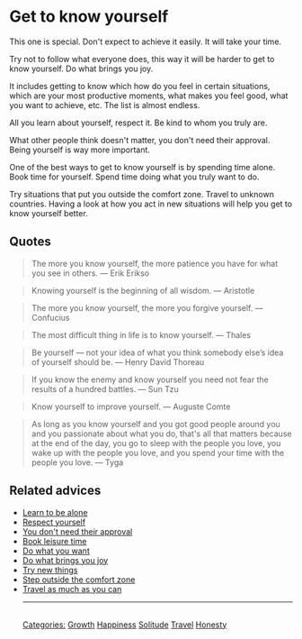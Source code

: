 # Get to know yourself

This one is special. Don't expect to achieve it easily. It will take your time.

Try not to follow what everyone does, this way it will be harder to get to know yourself. Do what brings you joy.

It includes getting to know which how do you feel in certain situations, which are your most productive moments, what makes you feel good, what you want to achieve, etc. The list is almost endless.

All you learn about yourself, respect it. Be kind to whom you truly are.

What other people think doesn't matter, you don't need their approval. Being yourself is way more important.

One of the best ways to get to know yourself is by spending time alone. Book time for yourself. Spend time doing what you truly want to do.

Try situations that put you outside the comfort zone. Travel to unknown countries. Having a look at how you act in new situations will help you get to know yourself better. 

## Quotes

> The more you know yourself, the more patience you have for what you see in others. — Erik Erikso

> Knowing yourself is the beginning of all wisdom. — Aristotle

> The more you know yourself, the more you forgive yourself. — Confucius

> The most difficult thing in life is to know yourself. — Thales

> Be yourself — not your idea of what you think somebody else’s idea of yourself should be. — Henry David Thoreau

> If you know the enemy and know yourself you need not fear the results of a hundred battles. — Sun Tzu

> Know yourself to improve yourself. — Auguste Comte

> As long as you know yourself and you got good people around you and you passionate about what you do, that's all that matters because at the end of the day, you go to sleep with the people you love, you wake up with the people you love, and you spend your time with the people you love. — Tyga

## Related advices

- [Learn to be alone](../Learn%20to%20be%20alone/index.md)
- [Respect yourself](../Respect%20yourself/index.md)
- [You don't need their approval](../You%20don't%20need%20their%20approval/index.md)
- [Book leisure time](../Book%20leisure%20time/index.md)
- [Do what you want](../Do%20what%20you%20want/index.md)
- [Do what brings you joy](../Do%20what%20brings%20you%20joy/index.md)
- [Try new things](../Try%20new%20things/index.md)
- [Step outside the comfort zone](../Step%20outside%20the%20comfort%20zone/index.md)
- [Travel as much as you can](../Travel%20as%20much%20as%20you%20can/index.md)<hr/><br/>[Categories:](../Categories/index.md) [Growth](../Categories/Growth.md) [Happiness](../Categories/Happiness.md) [Solitude](../Categories/Solitude.md) [Travel](../Categories/Travel.md) [Honesty](../Categories/Honesty.md)